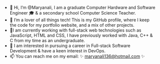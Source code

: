 - 👋 Hi, I’m @Maryanali, I am a graduate Computer Hardware and Software Engineer 🎓 & a secondary school Computer Science Teacher.
- 👀 I’m a lover of all things tech! This is my GitHub profile, where I keep the code for my portfolio website, and a mix of other projects.
- 🌱I am currently working with full-stack web technologies such as JavaScript, HTML and CSS, I have previously worked with Java, C++ & C from my time as an undergraduate.
- 🍃 I am interested in pursuing a career in Full-stack Software Development & have a keen interest in DevOps.
- 📫 You can reach me on my email: ✨ maryanali136@hotmail.com ✨

